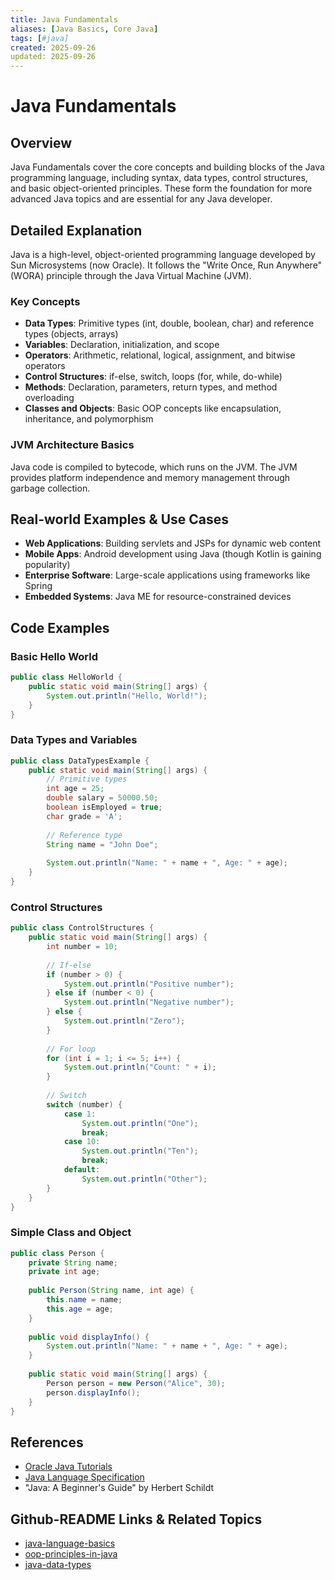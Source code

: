 ```yaml
---
title: Java Fundamentals
aliases: [Java Basics, Core Java]
tags: [#java]
created: 2025-09-26
updated: 2025-09-26
---
```


# Java Fundamentals

## Overview
Java Fundamentals cover the core concepts and building blocks of the Java programming language, including syntax, data types, control structures, and basic object-oriented principles. These form the foundation for more advanced Java topics and are essential for any Java developer.

## Detailed Explanation
Java is a high-level, object-oriented programming language developed by Sun Microsystems (now Oracle). It follows the "Write Once, Run Anywhere" (WORA) principle through the Java Virtual Machine (JVM).

### Key Concepts
- **Data Types**: Primitive types (int, double, boolean, char) and reference types (objects, arrays)
- **Variables**: Declaration, initialization, and scope
- **Operators**: Arithmetic, relational, logical, assignment, and bitwise operators
- **Control Structures**: if-else, switch, loops (for, while, do-while)
- **Methods**: Declaration, parameters, return types, and method overloading
- **Classes and Objects**: Basic OOP concepts like encapsulation, inheritance, and polymorphism

### JVM Architecture Basics
Java code is compiled to bytecode, which runs on the JVM. The JVM provides platform independence and memory management through garbage collection.

## Real-world Examples & Use Cases
- **Web Applications**: Building servlets and JSPs for dynamic web content
- **Mobile Apps**: Android development using Java (though Kotlin is gaining popularity)
- **Enterprise Software**: Large-scale applications using frameworks like Spring
- **Embedded Systems**: Java ME for resource-constrained devices

## Code Examples

### Basic Hello World
```java
public class HelloWorld {
    public static void main(String[] args) {
        System.out.println("Hello, World!");
    }
}
```

### Data Types and Variables
```java
public class DataTypesExample {
    public static void main(String[] args) {
        // Primitive types
        int age = 25;
        double salary = 50000.50;
        boolean isEmployed = true;
        char grade = 'A';
        
        // Reference type
        String name = "John Doe";
        
        System.out.println("Name: " + name + ", Age: " + age);
    }
}
```

### Control Structures
```java
public class ControlStructures {
    public static void main(String[] args) {
        int number = 10;
        
        // If-else
        if (number > 0) {
            System.out.println("Positive number");
        } else if (number < 0) {
            System.out.println("Negative number");
        } else {
            System.out.println("Zero");
        }
        
        // For loop
        for (int i = 1; i <= 5; i++) {
            System.out.println("Count: " + i);
        }
        
        // Switch
        switch (number) {
            case 1:
                System.out.println("One");
                break;
            case 10:
                System.out.println("Ten");
                break;
            default:
                System.out.println("Other");
        }
    }
}
```

### Simple Class and Object
```java
public class Person {
    private String name;
    private int age;
    
    public Person(String name, int age) {
        this.name = name;
        this.age = age;
    }
    
    public void displayInfo() {
        System.out.println("Name: " + name + ", Age: " + age);
    }
    
    public static void main(String[] args) {
        Person person = new Person("Alice", 30);
        person.displayInfo();
    }
}
```

## References
- [Oracle Java Tutorials](https://docs.oracle.com/javase/tutorial/)
- [Java Language Specification](https://docs.oracle.com/javase/specs/jls/se17/html/index.html)
- "Java: A Beginner's Guide" by Herbert Schildt

## Github-README Links & Related Topics
- [java-language-basics](../java/java-language-basics/)
- [oop-principles-in-java](../oop-principles-in-java/)
- [java-data-types](../java-data-types/)
